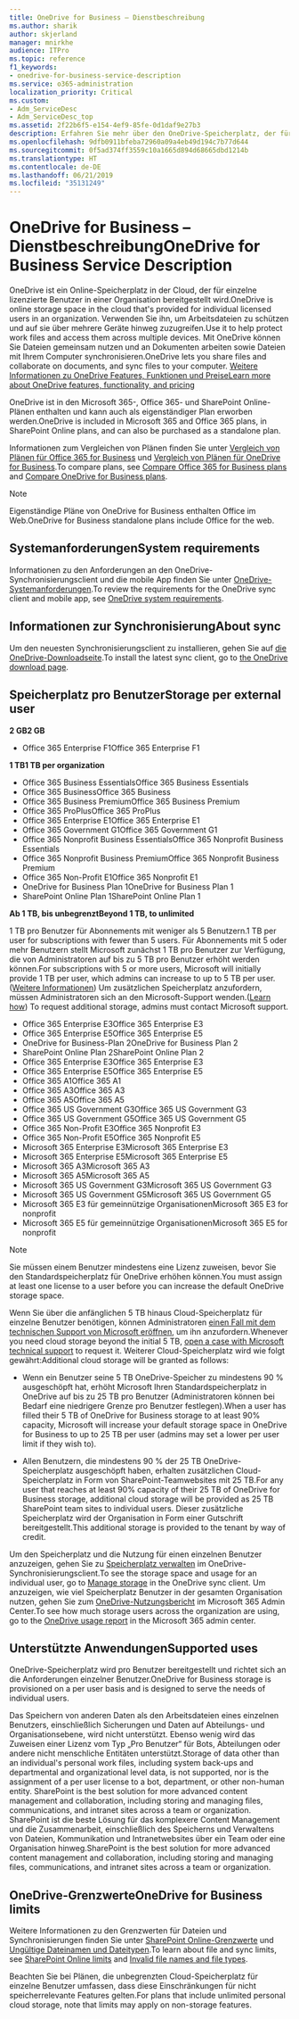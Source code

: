 ```yaml
---
title: OneDrive for Business – Dienstbeschreibung
ms.author: sharik
author: skjerland
manager: mnirkhe
audience: ITPro
ms.topic: reference
f1_keywords:
- onedrive-for-business-service-description
ms.service: o365-administration
localization_priority: Critical
ms.custom:
- Adm_ServiceDesc
- Adm_ServiceDesc_top
ms.assetid: 2f22b6f5-e154-4ef9-85fe-0d1daf9e27b3
description: Erfahren Sie mehr über den OneDrive-Speicherplatz, der für jeden Abonnementplan bereitgestellt wird.
ms.openlocfilehash: 9dfb0911bfeba72960a09a4eb49d194c7b77d644
ms.sourcegitcommit: 0f5ad374ff3559c10a1665d894d68665dbd1214b
ms.translationtype: HT
ms.contentlocale: de-DE
ms.lasthandoff: 06/21/2019
ms.locfileid: "35131249"
---
```

# <a name="onedrive-for-business-service-description"></a><span data-ttu-id="d3e29-103">OneDrive for Business – Dienstbeschreibung</span><span class="sxs-lookup"><span data-stu-id="d3e29-103">OneDrive for Business Service Description</span></span>

<span data-ttu-id="d3e29-104">OneDrive ist ein Online-Speicherplatz in der Cloud, der für einzelne lizenzierte Benutzer in einer Organisation bereitgestellt wird.</span><span class="sxs-lookup"><span data-stu-id="d3e29-104">OneDrive is online storage space in the cloud that's provided for individual licensed users in an organization.</span></span> <span data-ttu-id="d3e29-105">Verwenden Sie ihn, um Arbeitsdateien zu schützen und auf sie über mehrere Geräte hinweg zuzugreifen.</span><span class="sxs-lookup"><span data-stu-id="d3e29-105">Use it to help protect work files and access them across multiple devices.</span></span> <span data-ttu-id="d3e29-106">Mit OneDrive können Sie Dateien gemeinsam nutzen und an Dokumenten arbeiten sowie Dateien mit Ihrem Computer synchronisieren.</span><span class="sxs-lookup"><span data-stu-id="d3e29-106">OneDrive lets you share files and collaborate on documents, and sync files to your computer.</span></span> [<span data-ttu-id="d3e29-107">Weitere Informationen zu OneDrive Features, Funktionen und Preise</span><span class="sxs-lookup"><span data-stu-id="d3e29-107">Learn more about OneDrive features, functionality, and pricing</span></span>](https://go.microsoft.com/fwlink/?linkid=850345) 
  
<span data-ttu-id="d3e29-108">OneDrive ist in den Microsoft 365-, Office 365- und SharePoint Online-Plänen enthalten und kann auch als eigenständiger Plan erworben werden.</span><span class="sxs-lookup"><span data-stu-id="d3e29-108">OneDrive is included in Microsoft 365 and Office 365 plans, in SharePoint Online plans, and can also be purchased as a standalone plan.</span></span> 
    
<span data-ttu-id="d3e29-109">Informationen zum Vergleichen von Plänen finden Sie unter [Vergleich von Plänen für Office 365 for Business](https://go.microsoft.com/fwlink/?linkid=799177) und [Vergleich von Plänen für OneDrive for Business](https://products.office.com/de-DE/onedrive-for-business/compare-onedrive-for-business-plans).</span><span class="sxs-lookup"><span data-stu-id="d3e29-109">To compare plans, see [Compare Office 365 for Business plans](https://go.microsoft.com/fwlink/?linkid=799177) and [Compare OneDrive for Business plans](https://products.office.com/en-us/onedrive-for-business/compare-onedrive-for-business-plans).</span></span> 
  
> [!NOTE]
> <span data-ttu-id="d3e29-110">Eigenständige Pläne von OneDrive for Business enthalten Office im Web.</span><span class="sxs-lookup"><span data-stu-id="d3e29-110">OneDrive for Business standalone plans include Office for the web.</span></span> 
  
## <a name="system-requirements"></a><span data-ttu-id="d3e29-111">Systemanforderungen</span><span class="sxs-lookup"><span data-stu-id="d3e29-111">System requirements</span></span>

<span data-ttu-id="d3e29-112">Informationen zu den Anforderungen an den OneDrive-Synchronisierungsclient und die mobile App finden Sie unter [OneDrive-Systemanforderungen](https://go.microsoft.com/fwlink/?linkid=837584).</span><span class="sxs-lookup"><span data-stu-id="d3e29-112">To review the requirements for the OneDrive sync client and mobile app, see [OneDrive system requirements](https://go.microsoft.com/fwlink/?linkid=837584).</span></span>
  
## <a name="about-sync"></a><span data-ttu-id="d3e29-113">Informationen zur Synchronisierung</span><span class="sxs-lookup"><span data-stu-id="d3e29-113">About sync</span></span>

<span data-ttu-id="d3e29-114">Um den neuesten Synchronisierungsclient zu installieren, gehen Sie auf [die OneDrive-Downloadseite](https://onedrive.live.com/about/download/).</span><span class="sxs-lookup"><span data-stu-id="d3e29-114">To install the latest sync client, go to [the OneDrive download page](https://onedrive.live.com/about/download/).</span></span> 
  
## <a name="storage-space-per-user"></a><span data-ttu-id="d3e29-115">Speicherplatz pro Benutzer</span><span class="sxs-lookup"><span data-stu-id="d3e29-115">Storage per external user</span></span>

<span data-ttu-id="d3e29-116">**2 GB**</span><span class="sxs-lookup"><span data-stu-id="d3e29-116">**2 GB**</span></span>

- <span data-ttu-id="d3e29-117">Office 365 Enterprise F1</span><span class="sxs-lookup"><span data-stu-id="d3e29-117">Office 365 Enterprise F1</span></span>

<span data-ttu-id="d3e29-118">**1 TB**</span><span class="sxs-lookup"><span data-stu-id="d3e29-118">**1 TB per organization**</span></span>

- <span data-ttu-id="d3e29-119">Office 365 Business Essentials</span><span class="sxs-lookup"><span data-stu-id="d3e29-119">Office 365 Business Essentials</span></span>
- <span data-ttu-id="d3e29-120">Office 365 Business</span><span class="sxs-lookup"><span data-stu-id="d3e29-120">Office 365 Business</span></span>
- <span data-ttu-id="d3e29-121">Office 365 Business Premium</span><span class="sxs-lookup"><span data-stu-id="d3e29-121">Office 365 Business Premium</span></span>
- <span data-ttu-id="d3e29-122">Office 365 ProPlus</span><span class="sxs-lookup"><span data-stu-id="d3e29-122">Office 365 ProPlus</span></span>
- <span data-ttu-id="d3e29-123">Office 365 Enterprise E1</span><span class="sxs-lookup"><span data-stu-id="d3e29-123">Office 365 Enterprise E1</span></span>
- <span data-ttu-id="d3e29-124">Office 365 Government G1</span><span class="sxs-lookup"><span data-stu-id="d3e29-124">Office 365 Government G1</span></span>
- <span data-ttu-id="d3e29-125">Office 365 Nonprofit Business Essentials</span><span class="sxs-lookup"><span data-stu-id="d3e29-125">Office 365 Nonprofit Business Essentials</span></span>
- <span data-ttu-id="d3e29-126">Office 365 Nonprofit Business Premium</span><span class="sxs-lookup"><span data-stu-id="d3e29-126">Office 365 Nonprofit Business Premium</span></span>
- <span data-ttu-id="d3e29-127">Office 365 Non-Profit E1</span><span class="sxs-lookup"><span data-stu-id="d3e29-127">Office 365 Nonprofit E1</span></span>
- <span data-ttu-id="d3e29-128">OneDrive for Business Plan 1</span><span class="sxs-lookup"><span data-stu-id="d3e29-128">OneDrive for Business Plan 1</span></span>
- <span data-ttu-id="d3e29-129">SharePoint Online Plan 1</span><span class="sxs-lookup"><span data-stu-id="d3e29-129">SharePoint Online Plan 1</span></span>

<span data-ttu-id="d3e29-130">**Ab 1 TB, bis unbegrenzt**</span><span class="sxs-lookup"><span data-stu-id="d3e29-130">**Beyond 1 TB, to unlimited**</span></span>
 
<span data-ttu-id="d3e29-131">1 TB pro Benutzer für Abonnements mit weniger als 5 Benutzern.</span><span class="sxs-lookup"><span data-stu-id="d3e29-131">1 TB per user for subscriptions with fewer than 5 users.</span></span> <span data-ttu-id="d3e29-132">Für Abonnements mit 5 oder mehr Benutzern stellt Microsoft zunächst 1 TB pro Benutzer zur Verfügung, die von Administratoren auf bis zu 5 TB pro Benutzer erhöht werden können.</span><span class="sxs-lookup"><span data-stu-id="d3e29-132">For subscriptions with 5 or more users, Microsoft will initially provide 1 TB per user, which admins can increase to up to 5 TB per user.</span></span> <span data-ttu-id="d3e29-133">([Weitere Informationen](/onedrive/set-default-storage-space)) Um zusätzlichen Speicherplatz anzufordern, müssen Administratoren sich an den Microsoft-Support wenden.</span><span class="sxs-lookup"><span data-stu-id="d3e29-133">([Learn how](/onedrive/set-default-storage-space)) To request additional storage, admins must contact Microsoft support.</span></span> 

- <span data-ttu-id="d3e29-134">Office 365 Enterprise E3</span><span class="sxs-lookup"><span data-stu-id="d3e29-134">Office 365 Enterprise E3</span></span>
- <span data-ttu-id="d3e29-135">Office 365 Enterprise E5</span><span class="sxs-lookup"><span data-stu-id="d3e29-135">Office 365 Enterprise E5</span></span>
- <span data-ttu-id="d3e29-136">OneDrive for Business-Plan 2</span><span class="sxs-lookup"><span data-stu-id="d3e29-136">OneDrive for Business Plan 2</span></span>
- <span data-ttu-id="d3e29-137">SharePoint Online Plan 2</span><span class="sxs-lookup"><span data-stu-id="d3e29-137">SharePoint Online Plan 2</span></span>
- <span data-ttu-id="d3e29-138">Office 365 Enterprise E3</span><span class="sxs-lookup"><span data-stu-id="d3e29-138">Office 365 Enterprise E3</span></span>
- <span data-ttu-id="d3e29-139">Office 365 Enterprise E5</span><span class="sxs-lookup"><span data-stu-id="d3e29-139">Office 365 Enterprise E5</span></span>
- <span data-ttu-id="d3e29-140">Office 365 A1</span><span class="sxs-lookup"><span data-stu-id="d3e29-140">Office 365 A1</span></span>
- <span data-ttu-id="d3e29-141">Office 365 A3</span><span class="sxs-lookup"><span data-stu-id="d3e29-141">Office 365 A3</span></span>
- <span data-ttu-id="d3e29-142">Office 365 A5</span><span class="sxs-lookup"><span data-stu-id="d3e29-142">Office 365 A5</span></span>
- <span data-ttu-id="d3e29-143">Office 365 US Government G3</span><span class="sxs-lookup"><span data-stu-id="d3e29-143">Office 365 US Government G3</span></span>
- <span data-ttu-id="d3e29-144">Office 365 US Government G5</span><span class="sxs-lookup"><span data-stu-id="d3e29-144">Office 365 US Government G5</span></span>
- <span data-ttu-id="d3e29-145">Office 365 Non-Profit E3</span><span class="sxs-lookup"><span data-stu-id="d3e29-145">Office 365 Nonprofit E3</span></span> 
- <span data-ttu-id="d3e29-146">Office 365 Non-Profit E5</span><span class="sxs-lookup"><span data-stu-id="d3e29-146">Office 365 Nonprofit E5</span></span> 
- <span data-ttu-id="d3e29-147">Microsoft 365 Enterprise E3</span><span class="sxs-lookup"><span data-stu-id="d3e29-147">Microsoft 365 Enterprise E3</span></span>
- <span data-ttu-id="d3e29-148">Microsoft 365 Enterprise E5</span><span class="sxs-lookup"><span data-stu-id="d3e29-148">Microsoft 365 Enterprise E5</span></span>
- <span data-ttu-id="d3e29-149">Microsoft 365 A3</span><span class="sxs-lookup"><span data-stu-id="d3e29-149">Microsoft 365 A3</span></span>
- <span data-ttu-id="d3e29-150">Microsoft 365 A5</span><span class="sxs-lookup"><span data-stu-id="d3e29-150">Microsoft 365 A5</span></span>
- <span data-ttu-id="d3e29-151">Microsoft 365 US Government G3</span><span class="sxs-lookup"><span data-stu-id="d3e29-151">Microsoft 365 US Government G3</span></span>
- <span data-ttu-id="d3e29-152">Microsoft 365 US Government G5</span><span class="sxs-lookup"><span data-stu-id="d3e29-152">Microsoft 365 US Government G5</span></span>
- <span data-ttu-id="d3e29-153">Microsoft 365 E3 für gemeinnützige Organisationen</span><span class="sxs-lookup"><span data-stu-id="d3e29-153">Microsoft 365 E3 for nonprofit</span></span>
- <span data-ttu-id="d3e29-154">Microsoft 365 E5 für gemeinnützige Organisationen</span><span class="sxs-lookup"><span data-stu-id="d3e29-154">Microsoft 365 E5 for nonprofit</span></span>

  
> [!NOTE]
> <span data-ttu-id="d3e29-155">Sie müssen einem Benutzer mindestens eine Lizenz zuweisen, bevor Sie den Standardspeicherplatz für OneDrive erhöhen können.</span><span class="sxs-lookup"><span data-stu-id="d3e29-155">You must assign at least one license to a user before you can increase the default OneDrive storage space.</span></span> 
  
<span data-ttu-id="d3e29-156">Wenn Sie über die anfänglichen 5 TB hinaus Cloud-Speicherplatz für einzelne Benutzer benötigen, können Administratoren [einen Fall mit dem technischen Support von Microsoft eröffnen](https://go.microsoft.com/fwlink/?linkid=869559), um ihn anzufordern.</span><span class="sxs-lookup"><span data-stu-id="d3e29-156">Whenever you need cloud storage beyond the initial 5 TB, [open a case with Microsoft technical support](https://go.microsoft.com/fwlink/?linkid=869559) to request it.</span></span> <span data-ttu-id="d3e29-157">Weiterer Cloud-Speicherplatz wird wie folgt gewährt:</span><span class="sxs-lookup"><span data-stu-id="d3e29-157">Additional cloud storage will be granted as follows:</span></span> 
  
- <span data-ttu-id="d3e29-158">Wenn ein Benutzer seine 5 TB OneDrive-Speicher zu mindestens 90 % ausgeschöpft hat, erhöht Microsoft Ihren Standardspeicherplatz in OneDrive auf bis zu 25 TB pro Benutzer (Administratoren können bei Bedarf eine niedrigere Grenze pro Benutzer festlegen).</span><span class="sxs-lookup"><span data-stu-id="d3e29-158">When a user has filled their 5 TB of OneDrive for Business storage to at least 90% capacity, Microsoft will increase your default storage space in OneDrive for Business to up to 25 TB per user (admins may set a lower per user limit if they wish to).</span></span> 
    
- <span data-ttu-id="d3e29-159">Allen Benutzern, die mindestens 90 % der 25 TB OneDrive-Speicherplatz ausgeschöpft haben, erhalten zusätzlichen Cloud-Speicherplatz in Form von SharePoint-Teamwebsites mit 25 TB.</span><span class="sxs-lookup"><span data-stu-id="d3e29-159">For any user that reaches at least 90% capacity of their 25 TB of OneDrive for Business storage, additional cloud storage will be provided as 25 TB SharePoint team sites to individual users.</span></span> <span data-ttu-id="d3e29-160">Dieser zusätzliche Speicherplatz wird der Organisation in Form einer Gutschrift bereitgestellt.</span><span class="sxs-lookup"><span data-stu-id="d3e29-160">This additional storage is provided to the tenant by way of credit.</span></span>
    
<span data-ttu-id="d3e29-161">Um den Speicherplatz und die Nutzung für einen einzelnen Benutzer anzuzeigen, gehen Sie zu [Speicherplatz verwalten](https://support.office.com/article/31519161-059C-4764-B6F8-F5CD29F7FE68) im OneDrive-Synchronisierungsclient.</span><span class="sxs-lookup"><span data-stu-id="d3e29-161">To see the storage space and usage for an individual user, go to [Manage storage](https://support.office.com/article/31519161-059C-4764-B6F8-F5CD29F7FE68) in the OneDrive sync client.</span></span> <span data-ttu-id="d3e29-162">Um anzuzeigen, wie viel Speicherplatz Benutzer in der gesamten Organisation nutzen, gehen Sie zum [OneDrive-Nutzungsbericht](/office365/admin/activity-reports/onedrive-for-business-usage) im Microsoft 365 Admin Center.</span><span class="sxs-lookup"><span data-stu-id="d3e29-162">To see how much storage users across the organization are using, go to the [OneDrive usage report](/office365/admin/activity-reports/onedrive-for-business-usage) in the Microsoft 365 admin center.</span></span> 
   
## <a name="supported-uses"></a><span data-ttu-id="d3e29-163">Unterstützte Anwendungen</span><span class="sxs-lookup"><span data-stu-id="d3e29-163">Supported uses</span></span>

<span data-ttu-id="d3e29-164">OneDrive-Speicherplatz wird pro Benutzer bereitgestellt und richtet sich an die Anforderungen einzelner Benutzer.</span><span class="sxs-lookup"><span data-stu-id="d3e29-164">OneDrive for Business storage is provisioned on a per user basis and is designed to serve the needs of individual users.</span></span>
  
<span data-ttu-id="d3e29-165">Das Speichern von anderen Daten als den Arbeitsdateien eines einzelnen Benutzers, einschließlich Sicherungen und Daten auf Abteilungs- und Organisationsebene, wird nicht unterstützt. Ebenso wenig wird das Zuweisen einer Lizenz vom Typ „Pro Benutzer“ für Bots, Abteilungen oder andere nicht menschliche Entitäten unterstützt.</span><span class="sxs-lookup"><span data-stu-id="d3e29-165">Storage of data other than an individual's personal work files, including system back-ups and departmental and organizational level data, is not supported, nor is the assignment of a per user license to a bot, department, or other non-human entity. SharePoint is the best solution for more advanced content management and collaboration, including storing and managing files, communications, and intranet sites across a team or organization.</span></span> <span data-ttu-id="d3e29-166">SharePoint ist die beste Lösung für das komplexere Content Management und die Zusammenarbeit, einschließlich des Speicherns und Verwaltens von Dateien, Kommunikation und Intranetwebsites über ein Team oder eine Organisation hinweg.</span><span class="sxs-lookup"><span data-stu-id="d3e29-166">SharePoint is the best solution for more advanced content management and collaboration, including storing and managing files, communications, and intranet sites across a team or organization.</span></span>
  
## <a name="onedrive-limits"></a><span data-ttu-id="d3e29-167">OneDrive-Grenzwerte</span><span class="sxs-lookup"><span data-stu-id="d3e29-167">OneDrive for Business limits</span></span>

<span data-ttu-id="d3e29-168">Weitere Informationen zu den Grenzwerten für Dateien und Synchronisierungen finden Sie unter [SharePoint Online-Grenzwerte](/office365/servicedescriptions/sharepoint-online-service-description/sharepoint-online-limits) und [Ungültige Dateinamen und Dateitypen](https://support.office.com/article/64883a5d-228e-48f5-b3d2-eb39e07630fa).</span><span class="sxs-lookup"><span data-stu-id="d3e29-168">To learn about file and sync limits, see [SharePoint Online limits](/office365/servicedescriptions/sharepoint-online-service-description/sharepoint-online-limits) and [Invalid file names and file types](https://support.office.com/article/64883a5d-228e-48f5-b3d2-eb39e07630fa).</span></span>
  
<span data-ttu-id="d3e29-169">Beachten Sie bei Plänen, die unbegrenzten Cloud-Speicherplatz für einzelne Benutzer umfassen, dass diese Einschränkungen für nicht speicherrelevante Features gelten.</span><span class="sxs-lookup"><span data-stu-id="d3e29-169">For plans that include unlimited personal cloud storage, note that limits may apply on non-storage features.</span></span> 
  

